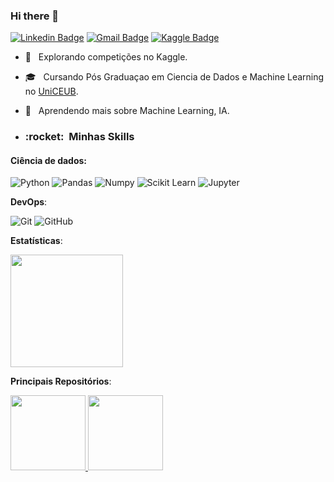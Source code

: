 ### Hi there 👋
[![Linkedin Badge](https://img.shields.io/badge/-LinkedIn-blue?style=flat-square&logo=Linkedin&logoColor=white&link=https://www.linkedin.com/in/lucas-cardoso-68498921///)](https://www.linkedin.com/in/lucas-cardoso-68498921//)
[![Gmail Badge](https://img.shields.io/badge/-Gmail-red?style=flat-square&logo=Gmail&logoColor=white&link=lucas11027@gmail.com)](lucas11027@gmail.com)
[![Kaggle Badge](https://img.shields.io/badge/-kaggle-blue?style=flat-square&logo=kaggle&logoColor=white&link=https://www.kaggle.com/lucascardoso12)](https://www.kaggle.com/lucascardoso12)



- 🤔 &nbsp; Explorando competições no Kaggle.
- 🎓 &nbsp; Cursando Pós Graduaçao em Ciencia de Dados e Machine Learning  no <a href=https://www.uniceub.br/>UniCEUB</a>.
- 🌱 &nbsp; Aprendendo mais sobre Machine Learning, IA.


- <h3> :rocket: &nbsp;Minhas Skills </h3>

#### Ciência de dados:
 ![Python](https://img.shields.io/badge/-Python-black?style=flat-square&logo=Python)
 ![Pandas](https://img.shields.io/badge/-Pandas-black?style=flat-square&logo=Pandas)
 ![Numpy](https://img.shields.io/badge/-Numpy-black?style=flat-square&logo=Numpy)
 ![Scikit Learn](https://img.shields.io/badge/-Scikit%20Learn-black?style=flat-square&logo=scikit-learn)
 ![Jupyter](https://img.shields.io/badge/-Jupyter-black?style=flat-square&logo=Jupyter)

 **DevOps**:

  ![Git](https://img.shields.io/badge/-Git-333333?style=flat&logo=git)
  ![GitHub](https://img.shields.io/badge/-GitHub-333333?style=flat&logo=github)

<b> Estatísticas</b>:
<br/>

<a href="https://github.com/lucasguima12">
  <img height="180em" src="https://github-readme-stats-gilt-rho.vercel.app/api?username=lucasguima12&theme=dracula&show_icons=true" />
</a>

<br/>

<b> Principais Repositórios</b>:

<a href="https://github.com/lucasguima12/Projeto-Machine-Learning">
  <img height="120em" src="https://github-readme-stats-gilt-rho.vercel.app/api/pin/?username=lucasguima12&repo=Projeto-Machine-Learning&theme=dark" />
</a>

<a href="https://https://github.com/lucasguima12/Projeto-Titanic">
  <img height="120em" src="https://github-readme-stats-gilt-rho.vercel.app/api/pin/?username=lucasguima12&repo=Projeto-Titanic&theme=dark" />
</a>

